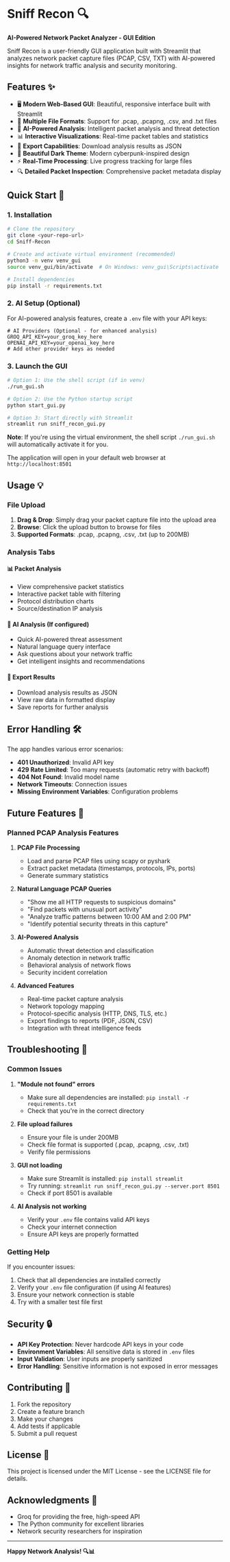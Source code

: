 # Sniff Recon 🔍

**AI-Powered Network Packet Analyzer - GUI Edition**

Sniff Recon is a user-friendly GUI application built with Streamlit that analyzes network packet capture files (PCAP, CSV, TXT) with AI-powered insights for network traffic analysis and security monitoring.

## Features ✨

- 🖥️ **Modern Web-Based GUI**: Beautiful, responsive interface built with Streamlit
- 📁 **Multiple File Formats**: Support for .pcap, .pcapng, .csv, and .txt files
- 🤖 **AI-Powered Analysis**: Intelligent packet analysis and threat detection
- 📊 **Interactive Visualizations**: Real-time packet tables and statistics
- 💾 **Export Capabilities**: Download analysis results as JSON
- 🎨 **Beautiful Dark Theme**: Modern cyberpunk-inspired design
- ⚡ **Real-Time Processing**: Live progress tracking for large files
- 🔍 **Detailed Packet Inspection**: Comprehensive packet metadata display

## Quick Start 🚀

### 1. Installation

```bash
# Clone the repository
git clone <your-repo-url>
cd Sniff-Recon

# Create and activate virtual environment (recommended)
python3 -m venv venv_gui
source venv_gui/bin/activate  # On Windows: venv_gui\Scripts\activate

# Install dependencies
pip install -r requirements.txt
```

### 2. AI Setup (Optional)

For AI-powered analysis features, create a `.env` file with your API keys:

```env
# AI Providers (Optional - for enhanced analysis)
GROQ_API_KEY=your_groq_key_here
OPENAI_API_KEY=your_openai_key_here
# Add other provider keys as needed
```

### 3. Launch the GUI

```bash
# Option 1: Use the shell script (if in venv)
./run_gui.sh

# Option 2: Use the Python startup script
python start_gui.py

# Option 3: Start directly with Streamlit
streamlit run sniff_recon_gui.py
```

**Note**: If you're using the virtual environment, the shell script `./run_gui.sh` will automatically activate it for you.

The application will open in your default web browser at `http://localhost:8501`

## Usage 💡

### File Upload
1. **Drag & Drop**: Simply drag your packet capture file into the upload area
2. **Browse**: Click the upload button to browse for files
3. **Supported Formats**: .pcap, .pcapng, .csv, .txt (up to 200MB)

### Analysis Tabs

#### 📊 Packet Analysis
- View comprehensive packet statistics
- Interactive packet table with filtering
- Protocol distribution charts
- Source/destination IP analysis

#### 🤖 AI Analysis (If configured)
- Quick AI-powered threat assessment
- Natural language query interface
- Ask questions about your network traffic
- Get intelligent insights and recommendations

#### 💾 Export Results
- Download analysis results as JSON
- View raw data in formatted display
- Save reports for further analysis

## Error Handling 🛠️

The app handles various error scenarios:

- **401 Unauthorized**: Invalid API key
- **429 Rate Limited**: Too many requests (automatic retry with backoff)
- **404 Not Found**: Invalid model name
- **Network Timeouts**: Connection issues
- **Missing Environment Variables**: Configuration problems

## Future Features 🎯

### Planned PCAP Analysis Features

1. **PCAP File Processing**
   - Load and parse PCAP files using scapy or pyshark
   - Extract packet metadata (timestamps, protocols, IPs, ports)
   - Generate summary statistics

2. **Natural Language PCAP Queries**
   - "Show me all HTTP requests to suspicious domains"
   - "Find packets with unusual port activity"
   - "Analyze traffic patterns between 10:00 AM and 2:00 PM"
   - "Identify potential security threats in this capture"

3. **AI-Powered Analysis**
   - Automatic threat detection and classification
   - Anomaly detection in network traffic
   - Behavioral analysis of network flows
   - Security incident correlation

4. **Advanced Features**
   - Real-time packet capture analysis
   - Network topology mapping
   - Protocol-specific analysis (HTTP, DNS, TLS, etc.)
   - Export findings to reports (PDF, JSON, CSV)
   - Integration with threat intelligence feeds

## Troubleshooting 🔧

### Common Issues

1. **"Module not found" errors**
   - Make sure all dependencies are installed: `pip install -r requirements.txt`
   - Check that you're in the correct directory

2. **File upload failures**
   - Ensure your file is under 200MB
   - Check file format is supported (.pcap, .pcapng, .csv, .txt)
   - Verify file permissions

3. **GUI not loading**
   - Make sure Streamlit is installed: `pip install streamlit`
   - Try running: `streamlit run sniff_recon_gui.py --server.port 8501`
   - Check if port 8501 is available

4. **AI Analysis not working**
   - Verify your `.env` file contains valid API keys
   - Check your internet connection
   - Ensure API keys are properly formatted

### Getting Help

If you encounter issues:

1. Check that all dependencies are installed correctly
2. Verify your `.env` file configuration (if using AI features)
3. Ensure your network connection is stable
4. Try with a smaller test file first

## Security 🔒

- **API Key Protection**: Never hardcode API keys in your code
- **Environment Variables**: All sensitive data is stored in `.env` files
- **Input Validation**: User inputs are properly sanitized
- **Error Handling**: Sensitive information is not exposed in error messages

## Contributing 🤝

1. Fork the repository
2. Create a feature branch
3. Make your changes
4. Add tests if applicable
5. Submit a pull request

## License 📄

This project is licensed under the MIT License - see the LICENSE file for details.

## Acknowledgments 🙏

- Groq for providing the free, high-speed API
- The Python community for excellent libraries
- Network security researchers for inspiration

---

**Happy Network Analysis! 🔍📊**
